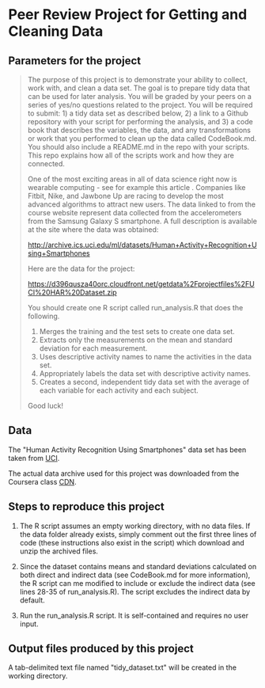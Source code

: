 Peer Review Project for Getting and Cleaning Data
=================================================

## Parameters for the project

> The purpose of this project is to demonstrate your ability to collect, work with, and clean a data set. The goal is to prepare tidy data that can be used for later analysis. You will be graded by your peers on a series of yes/no questions related to the project. You will be required to submit: 1) a tidy data set as described below, 2) a link to a Github repository with your script for performing the analysis, and 3) a code book that describes the variables, the data, and any transformations or work that you performed to clean up the data called CodeBook.md. You should also include a README.md in the repo with your scripts. This repo explains how all of the scripts work and how they are connected.  
> 
> One of the most exciting areas in all of data science right now is wearable computing - see for example this article . Companies like Fitbit, Nike, and Jawbone Up are racing to develop the most advanced algorithms to attract new users. The data linked to from the course website represent data collected from the accelerometers from the Samsung Galaxy S smartphone. A full description is available at the site where the data was obtained: 
> 
> http://archive.ics.uci.edu/ml/datasets/Human+Activity+Recognition+Using+Smartphones 
> 
> Here are the data for the project: 
> 
> https://d396qusza40orc.cloudfront.net/getdata%2Fprojectfiles%2FUCI%20HAR%20Dataset.zip 
> 
> You should create one R script called run_analysis.R that does the following. 
> 
> 1. Merges the training and the test sets to create one data set.
> 2. Extracts only the measurements on the mean and standard deviation for each measurement.
> 3. Uses descriptive activity names to name the activities in the data set.
> 4. Appropriately labels the data set with descriptive activity names.
> 5. Creates a second, independent tidy data set with the average of each variable for each activity and each subject. 
> 
> Good luck!


## Data

The "Human Activity Recognition Using Smartphones" data set has been taken from [UCI](http://archive.ics.uci.edu/ml/datasets/Human+Activity+Recognition+Using+Smartphones).

The actual data archive used for this project was downloaded from the Coursera class [CDN](https://d396qusza40orc.cloudfront.net/getdata%2Fprojectfiles%2FUCI%20HAR%20Dataset.zip).


## Steps to reproduce this project

1. The R script assumes an empty working directory, with no data files. If the data folder already exists, simply comment out the first three lines of code (these instructions also exist in the script) which download and unzip the archived files.

2. Since the dataset contains means and standard deviations calculated on both direct and indirect data (see CodeBook.md for more information), the R script can me modified to include or exclude the indirect data (see lines 28-35 of run_analysis.R). The script excludes the indirect data by default.

3. Run the run_analysis.R script. It is self-contained and requires no user input.


## Output files produced by this project

A tab-delimited text file named "tidy_dataset.txt" will be created in the working directory.